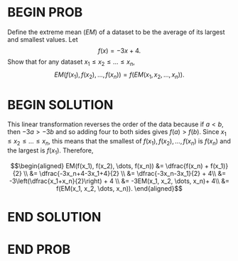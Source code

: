 # BEGIN PROB

<!--  -->

Define the extreme mean ($EM$) of a dataset to be the average of its largest and smallest values. Let
$$f(x)=-3x+4.$$
Show that for any dataset $x_1\leq x_2 \leq \dots \leq x_n$,
$$EM(f(x_1), f(x_2), \dots, f(x_n)) = f(EM(x_1, x_2, \dots, x_n)).$$

# BEGIN SOLUTION

This linear transformation reverses the order of the data because if $a<b$, then $-3a>-3b$ and so adding four to both sides gives $f(a)>f(b)$. Since $x_1\leq x_2 \leq \dots \leq x_n$, this means that the smallest of $f(x_1), f(x_2), \dots, f(x_n)$ is $f(x_n)$ and the largest is $f(x_1)$. Therefore,

$$\begin{aligned} EM(f(x_1), f(x_2), \dots, f(x_n)) &= \dfrac{f(x_n) + f(x_1)}{2} \\ &= \dfrac{-3x_n+4-3x_1+4}{2} \\ &= \dfrac{-3x_n-3x_1}{2} + 4\\ &= -3\left(\dfrac{x_1+x_n}{2}\right) + 4 \\ &= -3EM(x_1, x_2, \dots, x_n)+ 4\\ &= f(EM(x_1, x_2, \dots, x_n)). \end{aligned}$$

# END SOLUTION

# END PROB
